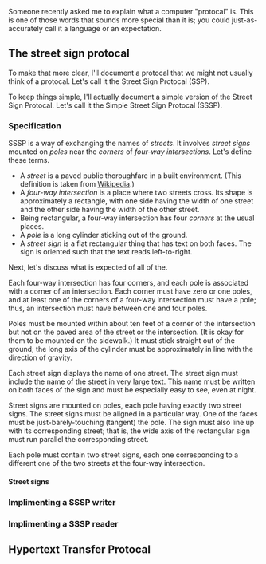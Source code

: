 
Someone recently asked me to explain what a computer "protocal" is.
This is one of those words that sounds more special than it is; you
could just-as-accurately call it a language or an expectation.

## The street sign protocal 
To make that more clear, I'll document a protocal that we might not
usually think of a protocal. Let's call it the Street Sign Protocal
(SSP).

To keep things simple, I'll actually document a simple version of the
Street Sign Protocal. Let's call it the Simple Street Sign Protocal (SSSP).

### Specification
SSSP is a way of exchanging the names of *streets*. It involves
*street signs* mounted on *poles* near the *corners* of
*four-way intersections*. Let's define these terms.

* A *street* is a paved public thoroughfare in a built environment.
    (This definition is taken from [Wikipedia](http://en.wikipedia.org/wiki/Street).)
* A *four-way intersection* is a place where two streets cross.
    Its shape is approximately a rectangle, with one side having the
    width of one street and the other side having the width of the
    other street.
* Being rectangular, a four-way intersection has four *corners* at the
    usual places.
* A *pole* is a long cylinder sticking out of the ground.
* A *street sign* is a flat rectangular thing that has text on both faces.
    The sign is oriented such that the text reads left-to-right.

Next, let's discuss what is expected of all of the.

Each four-way intersection has four corners, and each pole is associated with
a corner of an intersection. Each corner must have zero or one poles, and at least
one of the corners of a four-way intersection must have a pole; thus, an
intersection must have between one and four poles.

Poles must be mounted within about ten feet of a corner of the intersection
but not on the paved area of the street or the intersection. (It is okay for them
to be mounted on the sidewalk.) It must stick straight out of the ground; the long
axis of the cylinder must be approximately in line with the direction of gravity.

Each street sign displays the name of one street. The street sign must include the
name of the street in very large text. This name must be written on both faces of
the sign and must be especially easy to see, even at night.

Street signs are mounted on poles, each pole having exactly two street signs.
The street signs must be aligned in a particular way. One of the faces must be
just-barely-touching (tangent) the pole. The sign must also line up with its
corresponding street; that is, the wide axis of the rectangular sign must run
parallel the corresponding street.

Each pole must contain two street signs, each one corresponding to a different
one of the two streets at the four-way intersection.


#### Street signs


### Implimenting a SSSP writer

### Implimenting a SSSP reader





## Hypertext Transfer Protocal


## 
